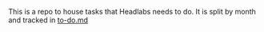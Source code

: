 This is a repo to house tasks that Headlabs needs to do. It is split by month and tracked in [to-do.md](to-do.md)